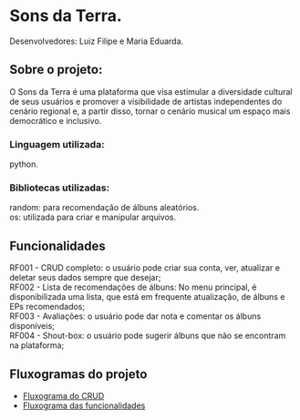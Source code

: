 # Sons da Terra.

Desenvolvedores: Luiz Filipe e Maria Eduarda.

## Sobre o projeto:
O Sons da Terra é uma plataforma que visa estimular a diversidade cultural de seus usuários e promover a visibilidade de artistas independentes do cenário regional e, a partir disso, tornar o cenário musical um espaço mais democrático e inclusivo.

### Linguagem utilizada: 
python.

### Bibliotecas utilizadas: 
random: para recomendação de álbuns aleatórios.  
os: utilizada para criar e manipular arquivos.

## Funcionalidades

RF001 - CRUD completo: o usuário pode criar sua conta, ver, atualizar e deletar seus dados sempre que desejar;  
RF002 - Lista de recomendações de álbuns: No menu principal, é disponibilizada uma lista, que está em frequente atualização, de álbuns e EPs recomendados;  
RF003 - Avaliações: o usuário pode dar nota e comentar os álbuns disponíveis;  
RF004 - Shout-box: o usuário pode sugerir álbuns que não se encontram na plataforma;  

## Fluxogramas do projeto

- [Fluxograma do CRUD]()
- [Fluxograma das funcionalidades]()
